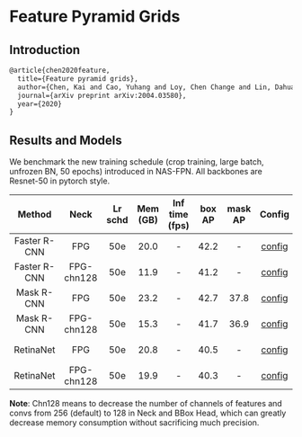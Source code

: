 # Feature Pyramid Grids
<!-- [ALGORITHM] -->

## Introduction

```latex
@article{chen2020feature,
  title={Feature pyramid grids},
  author={Chen, Kai and Cao, Yuhang and Loy, Chen Change and Lin, Dahua and Feichtenhofer, Christoph},
  journal={arXiv preprint arXiv:2004.03580},
  year={2020}
}
```

## Results and Models

We benchmark the new training schedule (crop training, large batch, unfrozen BN, 50 epochs) introduced in NAS-FPN.
All backbones are Resnet-50 in pytorch style.

| Method       | Neck        | Lr schd | Mem (GB) | Inf time (fps) | box AP | mask AP | Config | Download |
|:------------:|:-----------:|:-------:|:--------:|:--------------:|:------:|:-------:|:-------:|:--------:|
| Faster R-CNN | FPG         | 50e     | 20.0     | -              | 42.2   | -       |[config](https://github.com/open-mmlab/mmdetection/tree/master/configs/fpg/faster_rcnn_r50_fpg_crop640_50e_coco.py) |[model](https://download.openmmlab.com/mmdetection/v2.0/fpg/faster_rcnn_r50_fpg_crop640_50e_coco/faster_rcnn_r50_fpg_crop640_50e_coco-76220505.pth) &#124; [log](https://download.openmmlab.com/mmdetection/v2.0/fpg/faster_rcnn_r50_fpg_crop640_50e_coco/20210218_223520.log.json) |
| Faster R-CNN | FPG-chn128  | 50e     | 11.9     | -              | 41.2   | -       |[config](https://github.com/open-mmlab/mmdetection/tree/master/configs/fpg/faster_rcnn_r50_fpg-chn128_crop640_50e_coco.py) |[model](https://download.openmmlab.com/mmdetection/v2.0/fpg/faster_rcnn_r50_fpg-chn128_crop640_50e_coco/faster_rcnn_r50_fpg-chn128_crop640_50e_coco-24257de9.pth) &#124; [log](https://download.openmmlab.com/mmdetection/v2.0/fpg/faster_rcnn_r50_fpg-chn128_crop640_50e_coco/20210218_221412.log.json) |
| Mask R-CNN   | FPG         | 50e     | 23.2     | -              | 42.7   | 37.8    |[config](https://github.com/open-mmlab/mmdetection/tree/master/configs/fpg/mask_rcnn_r50_fpg_crop640_50e_coco.py) |[model](https://download.openmmlab.com/mmdetection/v2.0/fpg/mask_rcnn_r50_fpg_crop640_50e_coco/mask_rcnn_r50_fpg_crop640_50e_coco-c5860453.pth) &#124; [log](https://download.openmmlab.com/mmdetection/v2.0/fpg/mask_rcnn_r50_fpg_crop640_50e_coco/20210222_205447.log.json) |
| Mask R-CNN   | FPG-chn128  | 50e     | 15.3     | -              | 41.7   | 36.9    |[config](https://github.com/open-mmlab/mmdetection/tree/master/configs/fpg/mask_rcnn_r50_fpg-chn128_crop640_50e_coco.py) |[model](https://download.openmmlab.com/mmdetection/v2.0/fpg/mask_rcnn_r50_fpg-chn128_crop640_50e_coco/mask_rcnn_r50_fpg-chn128_crop640_50e_coco-5c6ea10d.pth) &#124; [log](https://download.openmmlab.com/mmdetection/v2.0/fpg/mask_rcnn_r50_fpg-chn128_crop640_50e_coco/20210223_025039.log.json) |
| RetinaNet    | FPG         | 50e     | 20.8     | -              | 40.5   | -       |[config](https://github.com/open-mmlab/mmdetection/tree/master/configs/fpg/retinanet_r50_fpg_crop640_50e_coco.py) |[model](https://download.openmmlab.com/mmdetection/v2.0/fpg/retinanet_r50_fpg_crop640_50e_coco/retinanet_r50_fpg_crop640_50e_coco-46fdd1c6.pth) &#124; [log](https://download.openmmlab.com/mmdetection/v2.0/fpg/retinanet_r50_fpg_crop640_50e_coco/20210225_143957.log.json) |
| RetinaNet    | FPG-chn128  | 50e     | 19.9     | -              | 40.3   | -       |[config](https://github.com/open-mmlab/mmdetection/tree/master/configs/fpg/retinanet_r50_fpg-chn128_crop640_50e_coco.py) |[model](https://download.openmmlab.com/mmdetection/v2.0/fpg/retinanet_r50_fpg-chn128_crop640_50e_coco/retinanet_r50_fpg-chn128_crop640_50e_coco-5cf33c76.pth) &#124; [log](https://download.openmmlab.com/mmdetection/v2.0/fpg/retinanet_r50_fpg-chn128_crop640_50e_coco/20210225_184328.log.json) |

**Note**: Chn128 means to decrease the number of channels of features and convs from 256 (default) to 128 in
Neck and BBox Head, which can greatly decrease memory consumption without sacrificing much precision.

